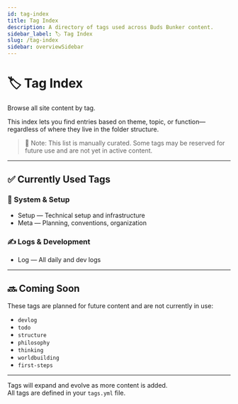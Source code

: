```yaml
---
id: tag-index
title: Tag Index
description: A directory of tags used across Buds Bunker content.
sidebar_label: 🏷️ Tag Index
slug: /tag-index
sidebar: overviewSidebar
---
```


# 🏷️ Tag Index

Browse all site content by tag.

This index lets you find entries based on theme, topic, or function—regardless of where they live in the folder structure.

> 🔖 Note: This list is manually curated. Some tags may be reserved for future use and are not yet in active content.

---

## ✅ Currently Used Tags

### 🔧 System & Setup
- Setup — Technical setup and infrastructure
- Meta — Planning, conventions, organization

### ✍️ Logs & Development
- Log — All daily and dev logs

---

## 🔜 Coming Soon

These tags are planned for future content and are not currently in use:

- `devlog`
- `todo`
- `structure`
- `philosophy`
- `thinking`
- `worldbuilding`
- `first-steps`

---

Tags will expand and evolve as more content is added.  
All tags are defined in your `tags.yml` file.
